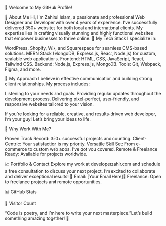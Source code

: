 👋 Welcome to My GitHub Profile!

💫 About Me
Hi, I'm Zahirul Islam, a passionate and professional Web Designer and Developer with over 4 years of experience. I’ve successfully delivered 350+ websites for both local and international clients. My expertise lies in crafting visually stunning and highly functional websites that empower businesses to thrive online.
🔧 My Tech Stack
I specialize in:

WordPress, Shopify, Wix, and Squarespace for seamless CMS-based solutions.
MERN Stack (MongoDB, Express.js, React, Node.js) for custom, scalable web applications.
Frontend: HTML, CSS, JavaScript, React, Tailwind CSS.
Backend: Node.js, Express.js, MongoDB.
Tools: Git, Webpack, Figma, and more.

🤝 My Approach
I believe in effective communication and building strong client relationships. My process includes:

Listening to your needs and goals.
Providing regular updates throughout the development process.
Delivering pixel-perfect, user-friendly, and responsive websites tailored to your vision.

If you’re looking for a reliable, creative, and results-driven web developer, I’m your guy! Let’s bring your ideas to life.

🌟 Why Work With Me?

Proven Track Record: 350+ successful projects and counting.
Client-Centric: Your satisfaction is my priority.
Versatile Skill Set: From e-commerce to custom web apps, I’ve got you covered.
Remote & Freelance Ready: Available for projects worldwide.


📈 Portfolio & Contact
Explore my work at developerzahir.com and schedule a free consultation to discuss your next project. I’m excited to collaborate and deliver exceptional results!
📧 Email: [Your Email Here]💼 Freelance: Open to freelance projects and remote opportunities.

📊 GitHub Stats



👀 Visitor Count


“Code is poetry, and I’m here to write your next masterpiece.”Let’s build something amazing together! 🚀
